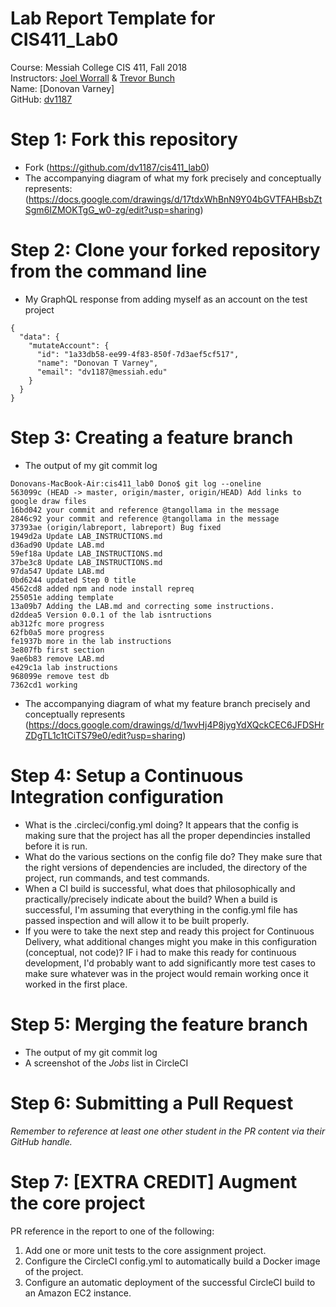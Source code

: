 # Lab Report Template for CIS411_Lab0
Course: Messiah College CIS 411, Fall 2018<br/>
Instructors: [Joel Worrall](https://github.com/tangollama) & [Trevor Bunch](https://github.com/trevordbunch)<br/>
Name: [Donovan Varney]<br/>
GitHub: [dv1187](https://github.com/dv1187)<br/>

# Step 1: Fork this repository
- Fork (https://github.com/dv1187/cis411_lab0)
- The accompanying diagram of what my fork precisely and conceptually represents:
	(https://docs.google.com/drawings/d/17tdxWhBnN9Y04bGVTFAHBsbZtSgm6IZMOKTgG_w0-zg/edit?usp=sharing)

# Step 2: Clone your forked repository from the command line
- My GraphQL response from adding myself as an account on the test project
```
{
  "data": {
    "mutateAccount": {
      "id": "1a33db58-ee99-4f83-850f-7d3aef5cf517",
      "name": "Donovan T Varney",
      "email": "dv1187@messiah.edu"
    }
  }
}
```

# Step 3: Creating a feature branch
- The output of my git commit log
```
Donovans-MacBook-Air:cis411_lab0 Dono$ git log --oneline
563099c (HEAD -> master, origin/master, origin/HEAD) Add links to google draw files
16bd042 your commit and reference @tangollama in the message
2846c92 your commit and reference @tangollama in the message
37393ae (origin/labreport, labreport) Bug fixed
1949d2a Update LAB_INSTRUCTIONS.md
d36ad90 Update LAB.md
59ef18a Update LAB_INSTRUCTIONS.md
37be3c8 Update LAB_INSTRUCTIONS.md
97da547 Update LAB.md
0bd6244 updated Step 0 title
4562cd8 added npm and node install repreq
255051e adding template
13a09b7 Adding the LAB.md and correcting some instructions.
d2ddea5 Version 0.0.1 of the lab isntructions
ab312fc more progress
62fb0a5 more progress
fe1937b more in the lab instructions
3e807fb first section
9ae6b83 remove LAB.md
e429c1a lab instructions
968099e remove test db
7362cd1 working
```
- The accompanying diagram of what my feature branch precisely and conceptually represents
	(https://docs.google.com/drawings/d/1wvHj4P8jygYdXQckCEC6JFDSHrZDgTL1c1tCiTS79e0/edit?usp=sharing)

# Step 4: Setup a Continuous Integration configuration
- What is the .circleci/config.yml doing? 
	It appears that the config is making sure that the project has all the proper dependincies installed before it is run.
- What do the various sections on the config file do?
	They make sure that the right versions of dependencies are included, the directory of the project, run commands, and test commands.
- When a CI build is successful, what does that philosophically and practically/precisely indicate about the build?
	When a build is successful, I'm assuming that everything in the config.yml file has passed inspection and will allow it to be built properly.
- If you were to take the next step and ready this project for Continuous Delivery, what additional changes might you make in this configuration (conceptual, not code)?
	IF i had to make this ready for continuous development, I'd probably want to add significantly more test cases to make sure whatever was in the project would remain working once it worked in the first place.

# Step 5: Merging the feature branch
* The output of my git commit log
* A screenshot of the _Jobs_ list in CircleCI

# Step 6: Submitting a Pull Request
_Remember to reference at least one other student in the PR content via their GitHub handle._

# Step 7: [EXTRA CREDIT] Augment the core project
PR reference in the report to one of the following:
1. Add one or more unit tests to the core assignment project. 
2. Configure the CircleCI config.yml to automatically build a Docker image of the project.
3. Configure an automatic deployment of the successful CircleCI build to an Amazon EC2 instance.
